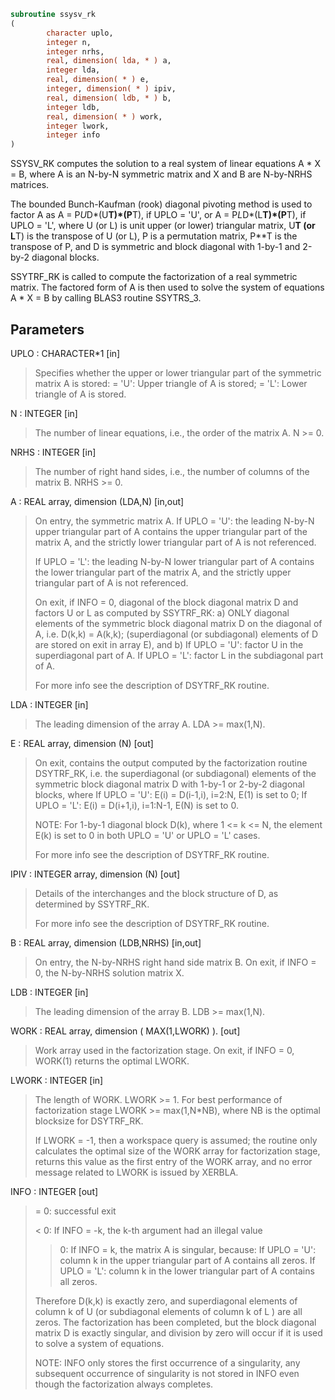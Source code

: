 ```fortran
subroutine ssysv_rk
(
        character uplo,
        integer n,
        integer nrhs,
        real, dimension( lda, * ) a,
        integer lda,
        real, dimension( * ) e,
        integer, dimension( * ) ipiv,
        real, dimension( ldb, * ) b,
        integer ldb,
        real, dimension( * ) work,
        integer lwork,
        integer info
)
```

SSYSV_RK computes the solution to a real system of linear
equations A * X = B, where A is an N-by-N symmetric matrix
and X and B are N-by-NRHS matrices.

The bounded Bunch-Kaufman (rook) diagonal pivoting method is used
to factor A as
A = P*U*D*(U**T)*(P**T),  if UPLO = 'U', or
A = P*L*D*(L**T)*(P**T),  if UPLO = 'L',
where U (or L) is unit upper (or lower) triangular matrix,
U**T (or L**T) is the transpose of U (or L), P is a permutation
matrix, P**T is the transpose of P, and D is symmetric and block
diagonal with 1-by-1 and 2-by-2 diagonal blocks.

SSYTRF_RK is called to compute the factorization of a real
symmetric matrix.  The factored form of A is then used to solve
the system of equations A * X = B by calling BLAS3 routine SSYTRS_3.

## Parameters
UPLO : CHARACTER*1 [in]
> Specifies whether the upper or lower triangular part of the
> symmetric matrix A is stored:
> = 'U':  Upper triangle of A is stored;
> = 'L':  Lower triangle of A is stored.

N : INTEGER [in]
> The number of linear equations, i.e., the order of the
> matrix A.  N >= 0.

NRHS : INTEGER [in]
> The number of right hand sides, i.e., the number of columns
> of the matrix B.  NRHS >= 0.

A : REAL array, dimension (LDA,N) [in,out]
> On entry, the symmetric matrix A.
> If UPLO = 'U': the leading N-by-N upper triangular part
> of A contains the upper triangular part of the matrix A,
> and the strictly lower triangular part of A is not
> referenced.
> 
> If UPLO = 'L': the leading N-by-N lower triangular part
> of A contains the lower triangular part of the matrix A,
> and the strictly upper triangular part of A is not
> referenced.
> 
> On exit, if INFO = 0, diagonal of the block diagonal
> matrix D and factors U or L  as computed by SSYTRF_RK:
> a) ONLY diagonal elements of the symmetric block diagonal
> matrix D on the diagonal of A, i.e. D(k,k) = A(k,k);
> (superdiagonal (or subdiagonal) elements of D
> are stored on exit in array E), and
> b) If UPLO = 'U': factor U in the superdiagonal part of A.
> If UPLO = 'L': factor L in the subdiagonal part of A.
> 
> For more info see the description of DSYTRF_RK routine.

LDA : INTEGER [in]
> The leading dimension of the array A.  LDA >= max(1,N).

E : REAL array, dimension (N) [out]
> On exit, contains the output computed by the factorization
> routine DSYTRF_RK, i.e. the superdiagonal (or subdiagonal)
> elements of the symmetric block diagonal matrix D
> with 1-by-1 or 2-by-2 diagonal blocks, where
> If UPLO = 'U': E(i) = D(i-1,i), i=2:N, E(1) is set to 0;
> If UPLO = 'L': E(i) = D(i+1,i), i=1:N-1, E(N) is set to 0.
> 
> NOTE: For 1-by-1 diagonal block D(k), where
> 1 <= k <= N, the element E(k) is set to 0 in both
> UPLO = 'U' or UPLO = 'L' cases.
> 
> For more info see the description of DSYTRF_RK routine.

IPIV : INTEGER array, dimension (N) [out]
> Details of the interchanges and the block structure of D,
> as determined by SSYTRF_RK.
> 
> For more info see the description of DSYTRF_RK routine.

B : REAL array, dimension (LDB,NRHS) [in,out]
> On entry, the N-by-NRHS right hand side matrix B.
> On exit, if INFO = 0, the N-by-NRHS solution matrix X.

LDB : INTEGER [in]
> The leading dimension of the array B.  LDB >= max(1,N).

WORK : REAL array, dimension ( MAX(1,LWORK) ). [out]
> Work array used in the factorization stage.
> On exit, if INFO = 0, WORK(1) returns the optimal LWORK.

LWORK : INTEGER [in]
> The length of WORK.  LWORK >= 1. For best performance
> of factorization stage LWORK >= max(1,N*NB), where NB is
> the optimal blocksize for DSYTRF_RK.
> 
> If LWORK = -1, then a workspace query is assumed;
> the routine only calculates the optimal size of the WORK
> array for factorization stage, returns this value as
> the first entry of the WORK array, and no error message
> related to LWORK is issued by XERBLA.

INFO : INTEGER [out]
> = 0: successful exit
> 
> < 0: If INFO = -k, the k-th argument had an illegal value
> 
> > 0: If INFO = k, the matrix A is singular, because:
> If UPLO = 'U': column k in the upper
> triangular part of A contains all zeros.
> If UPLO = 'L': column k in the lower
> triangular part of A contains all zeros.
> 
> Therefore D(k,k) is exactly zero, and superdiagonal
> elements of column k of U (or subdiagonal elements of
> column k of L ) are all zeros. The factorization has
> been completed, but the block diagonal matrix D is
> exactly singular, and division by zero will occur if
> it is used to solve a system of equations.
> 
> NOTE: INFO only stores the first occurrence of
> a singularity, any subsequent occurrence of singularity
> is not stored in INFO even though the factorization
> always completes.

